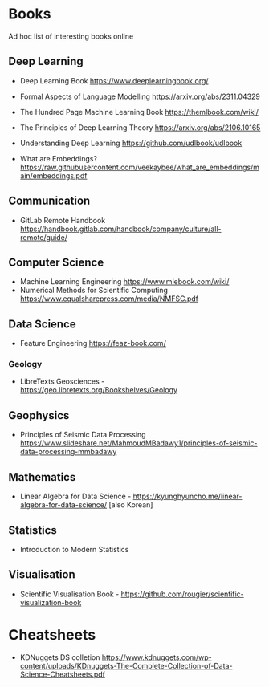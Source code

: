 # Books
Ad hoc list of interesting books online

## Deep Learning
- Deep Learning Book https://www.deeplearningbook.org/
- Formal Aspects of Language Modelling https://arxiv.org/abs/2311.04329
- The Hundred Page Machine Learning Book https://themlbook.com/wiki/ 

- The Principles of Deep Learning Theory https://arxiv.org/abs/2106.10165
- Understanding Deep Learning https://github.com/udlbook/udlbook
- What are Embeddings? https://raw.githubusercontent.com/veekaybee/what_are_embeddings/main/embeddings.pdf

## Communication
- GitLab Remote Handbook https://handbook.gitlab.com/handbook/company/culture/all-remote/guide/

## Computer Science
- Machine Learning Engineering https://www.mlebook.com/wiki/ 
- Numerical Methods for Scientific Computing https://www.equalsharepress.com/media/NMFSC.pdf

## Data Science
- Feature Engineering https://feaz-book.com/

### Geology
- LibreTexts Geosciences - https://geo.libretexts.org/Bookshelves/Geology
## Geophysics
- Principles of Seismic Data Processing https://www.slideshare.net/MahmoudMBadawy1/principles-of-seismic-data-processing-mmbadawy

## Mathematics
- Linear Algebra for Data Science - https://kyunghyuncho.me/linear-algebra-for-data-science/ [also Korean]

## Statistics
- Introduction to Modern Statistics

## Visualisation
- Scientific Visualisation Book - https://github.com/rougier/scientific-visualization-book


# Cheatsheets
- KDNuggets DS colletion https://www.kdnuggets.com/wp-content/uploads/KDnuggets-The-Complete-Collection-of-Data-Science-Cheatsheets.pdf
